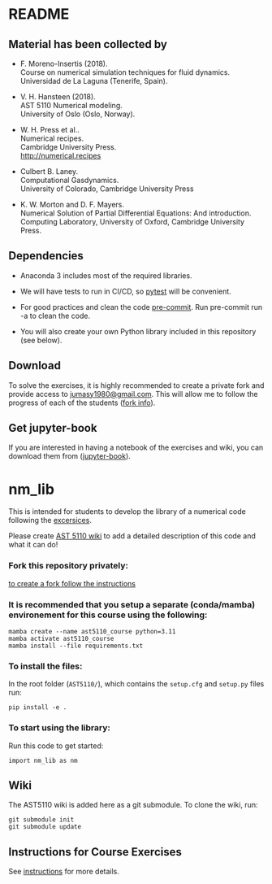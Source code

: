 # README

## Material has been collected by

* F. Moreno-Insertis (2018).<br>
Course on numerical simulation techniques for fluid dynamics.<br>
Universidad de La Laguna (Tenerife, Spain).

* V. H. Hansteen (2018).<br>
AST 5110 Numerical modeling.<br>
University of Oslo (Oslo, Norway).

* W. H. Press et al..<br>
Numerical recipes.<br>
Cambridge University Press.<br>
<http://numerical.recipes>

* Culbert B. Laney.<br>
Computational Gasdynamics.<br>
University of Colorado, Cambridge University Press

* K. W. Morton and D. F. Mayers.<br>
Numerical Solution of Partial Differential Equations: And introduction.<br>
Computing Laboratory, University of Oxford, Cambridge University Press. 


## Dependencies

* Anaconda 3 includes most of the required libraries.

* We will have tests to run in CI/CD, so [pytest](https://docs.pytest.org/) will be convenient. 

* For good practices and clean the code [pre-commit](https://pre-commit.com). Run pre-commit run -a to clean the code. 

* You will also create your own Python library included in this repository (see below). 

## Download

To solve the exercises, it is highly recommended to create a private fork and provide access to jumasy1980@gmail.com.
This will allow me to follow the progress of each of the students
([fork info](https://gist.github.com/0xjac/85097472043b697ab57ba1b1c7530274)).

## Get jupyter-book

If you are interested in having a notebook of the exercises and wiki, you can download them from ([jupyter-book](https://github.io/AST-Course/AST5110/AST5110.wiki/Home.html)).
# nm_lib

This is intended for students to develop the library of a numerical code following the [excersices](https://github.com/AST-Course/AST5110/).

Please create [AST 5110 wiki](https://github.com/AST-Course/AST5110/wiki) to add a detailed description of this code and what it can do!

### Fork this repository privately:
[to create a fork follow the instructions](https://gist.github.com/0xjac/85097472043b697ab57ba1b1c7530274)

### It is recommended that you setup a separate (conda/mamba) environement for this course using the following:
```
mamba create --name ast5110_course python=3.11
mamba activate ast5110_course
mamba install --file requirements.txt
```

### To install the files:
In the root folder (`AST5110/`), which contains the `setup.cfg` and `setup.py` files run:
```
pip install -e .
```

### To start using the library:
Run this code to get started:
```
import nm_lib as nm
```

## Wiki
The AST5110 wiki is added here as a git submodule. To clone the wiki, run:
```
git submodule init
git submodule update
```
## Instructions for Course Exercises
See [instructions](AST5110.wiki/Exercise-instructions.md) for more details.